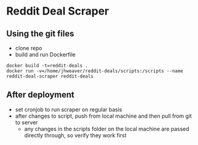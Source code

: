# Reddit Deal Scraper

## Using the git files

* clone repo
* build and run Dockerfile
~~~
docker build -t=reddit-deals .
docker run -v=/home/jhweaver/reddit-deals/scripts:/scripts --name reddit-deal-scraper reddit-deals
~~~

## After deployment

* set cronjob to run scraper on regular basis
* after changes to script, push from local machine and then pull from git to server
  * any changes in the scripts folder on the local machine are passed directly through, so verify they work first
